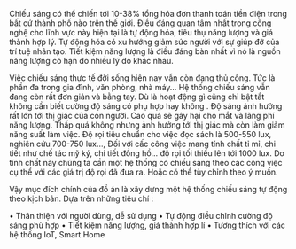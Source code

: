 Chiếu sáng có thể chiến tới 10-38% tổng hóa đơn thanh toán tiền điện trong bất cứ
thành phố nào trên thế giới. Điều đáng quan tâm nhất trong công nghệ cho lĩnh vực này hiện
tại là tự động hóa, tiêu thụ năng lượng và giá thành hợp lý. Tự động hóa có xu hướng giảm
sức người với sự giúp đỡ của trí tuệ nhân tạo. Tiết kiệm năng lượng là điều đáng bàn nhất vì
nó là nguồn năng lượng có hạn do nhiều lý do khác nhau.

Việc chiếu sáng thực tế đời sống hiện nay vẫn còn đang thủ công. Tức là phần đa trong gia
đình, văn phòng, nhà máy… Hệ thống chiếu sáng vẫn đang còn rất đơn giản và bằng tay. Dù
là hoạt động gì cũng chỉ bật tắt không cần biết cường độ sáng có phụ hợp hay không .
Độ sáng ảnh hưởng rất lớn tới thị giác của con người. Cao quá sẽ gây hại cho mắt và
lãng phí năng lượng. Thấp quá không nhưng ảnh hưởng tới thị giác mà còn làm giảm năng
suất làm việc. Độ rọi tiêu chuẩn cho việc đọc sách là 500-550 lux, nghiên cứu 700-750
lux…, Đối với cấc công việc mang tính chất tỉ mỉ, chi tiết như chế tác mỹ ký, chi tiết đồng
hồ… độ rọi tối thiểu lên tới 1000 lux. Do tính chất này chúng ta cần một hệ thống có chiếu
sáng theo các công việc cụ thể với các giá trị độ rọi đã đưa ra. Hoặc có thể tùy chỉnh theo ý
muốn.

Vậy mục đích chính của đồ án là xây dựng một hệ thống chiếu sáng tự động theo
kịch bản.
Dựa trên những tiêu chí :

• Thân thiện với người dùng, dễ sử dụng
• Tự động điều chỉnh cường độ sáng phù hợp
• Tiết kiệm năng lượng, giá thành hợp lí
• Tương thích với các hệ thống IoT, Smart Home

